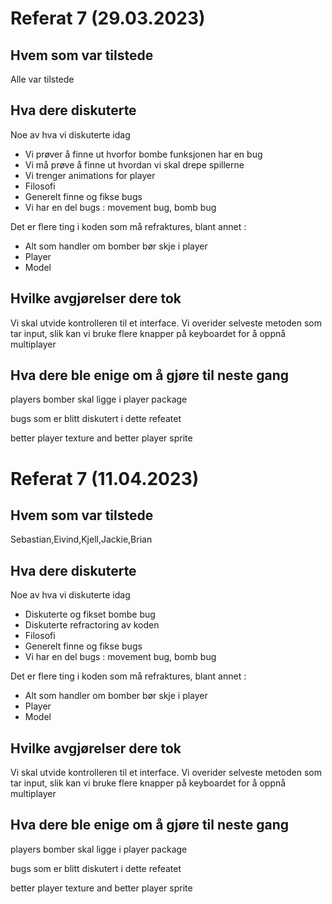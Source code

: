 <h1>Referat 7 (29.03.2023)</h1>
<h2>Hvem som var tilstede</h2>
    <p>Alle var tilstede</p>
<h2>Hva dere diskuterte</h2>
    <p> Noe av hva vi diskuterte idag
        <ul>
            <li>Vi prøver å finne ut hvorfor bombe funksjonen har en bug</li>
            <li>Vi må prøve å finne ut hvordan vi skal drepe spillerne</li>
            <li>Vi trenger animations for player</li>
            <li>Filosofi</li>
            <li>Generelt finne og fikse bugs</li>
            <li>Vi har en del bugs : movement bug, bomb bug</li>
        </ul>
    </p>
    <p>Det er flere ting i koden som må refraktures, blant annet : </p>
    <ul>
        <li>Alt som handler om bomber bør skje i player</li>
        <li>Player</li>
        <li>Model</li>
    </ul>
<h2>Hvilke avgjørelser dere tok</h2>
    <p>Vi skal utvide kontrolleren til et interface. Vi overider selveste metoden som tar input, slik kan vi bruke flere knapper på keyboardet for å oppnå multiplayer</p>
    <p></p>
<h2>Hva dere ble enige om å gjøre til neste gang</h2>
    <p>players bomber skal ligge i player package</p>
    <p>bugs som er blitt diskutert i dette refeatet</p>
    <p>better player texture and better player sprite</p>

<h1>Referat 7 (11.04.2023)</h1>
<h2>Hvem som var tilstede</h2>
    <p>Sebastian,Eivind,Kjell,Jackie,Brian</p>
<h2>Hva dere diskuterte</h2>
    <p> Noe av hva vi diskuterte idag
        <ul>
            <li>Diskuterte og fikset bombe bug</li>
            <li>Diskuterte refractoring av koden</li>
            <li>Filosofi</li>
            <li>Generelt finne og fikse bugs</li>
            <li>Vi har en del bugs : movement bug, bomb bug</li>
        </ul>
    </p>
    <p>Det er flere ting i koden som må refraktures, blant annet : </p>
    <ul>
        <li>Alt som handler om bomber bør skje i player</li>
        <li>Player</li>
        <li>Model</li>
    </ul>
<h2>Hvilke avgjørelser dere tok</h2>
    <p>Vi skal utvide kontrolleren til et interface. Vi overider selveste metoden som tar input, slik kan vi bruke flere knapper på keyboardet for å oppnå multiplayer</p>
    <p></p>
<h2>Hva dere ble enige om å gjøre til neste gang</h2>
    <p>players bomber skal ligge i player package</p>
    <p>bugs som er blitt diskutert i dette refeatet</p>
    <p>better player texture and better player sprite</p>
